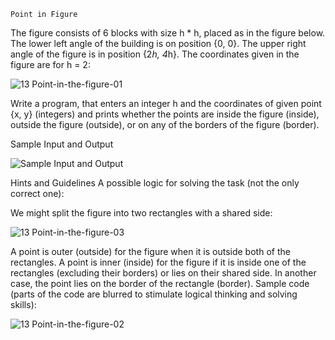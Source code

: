 	Point in Figure
	
The figure consists of 6 blocks with size h * h, placed as in the figure below. The lower left angle of the building is on position {0, 0}. The upper right angle of the figure is in position {2*h, 4*h}. The coordinates given in the figure are for h = 2:

![13 Point-in-the-figure-01](https://user-images.githubusercontent.com/103949296/167994320-59aa05d7-d551-406b-b913-f3eca696b06e.png)

Write a program, that enters an integer h and the coordinates of given point {x, y} (integers) and prints whether the points are inside the figure (inside), outside the figure (outside), or on any of the borders of the figure (border).

Sample Input and Output


![Sample Input and Output](https://user-images.githubusercontent.com/103949296/167994831-bc90e5f2-ae36-4c2a-b7ff-ad628499b23d.png)

Hints and Guidelines
A possible logic for solving the task (not the only correct one):

 We might split the figure into two rectangles with a shared side:

![13 Point-in-the-figure-03](https://user-images.githubusercontent.com/103949296/167995017-ac1f3575-e07a-4428-ac66-b8e8ac325f90.png)

A point is outer (outside) for the figure when it is outside both of the rectangles.
A point is inner (inside) for the figure if it is inside one of the rectangles (excluding their borders) or lies on their shared side.
In another case, the point lies on the border of the rectangle (border).
Sample code (parts of the code are blurred to stimulate logical thinking and solving skills):

![13 Point-in-the-figure-02](https://user-images.githubusercontent.com/103949296/167995101-5cec87aa-8368-4dfc-be64-4ce5afbd4ebf.png)
